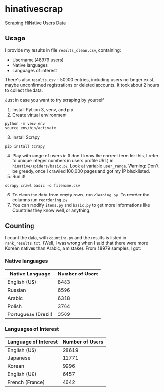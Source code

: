 # hinativescrap
Scraping [HiNative](https://hinative.com) Users Data

## Usage
I provide my results in file `results_clean.csv`, containing:
- Username (48979 users)
- Native languages
- Languages of interest

There's also `results.csv` - 50000 entries, including users no longer exist, maybe unconfirmed registrations or deleted accounts.
It took about 2 hours to collect the data.
 
Just in case you want to try scraping by yourself
1. Install Python 3, venv, and pip
2. Create virtual environment
```shell
python -m venv env
source env/bin/activate
```
3. Install Scrapy
```shell
pip install Scrapy
```
4. Play with range of users id (I don't know the correct term for this, I refer to unique integer numbers in users profile URL) in `hinative/spiders/basic.py`. Look at variable `user_range`.
Warning: Don't be greedy, once I crawled 100,000 pages and got my IP blacklisted.
5. Run it!
```shell
scrapy crawl basic -o filename.csv
```
6. To clean the data from empty rows, run `cleaning.py`. To reorder the columns run `reordering.py`
7. You can modify `items.py` and `basic.py` to get more informations like Countries they know well, or anything.

## Counting
I count the data, with `counting.py` and the results is listed in `rank_results.txt`. (Well, I was wrong when I said that there were more Korean natives than Arabic, a mistake). From 48979 samples, I got:


### Native languages
| Native Language | Number of Users |
| ----------------| --------------- |
| English (US)                      | 8483 |
| Russian                           | 6596 |
| Arabic                            | 6318 |
| Polish                            | 3764 |
| Portuguese (Brazil)               | 3509 |


### Languages of Interest
| Language of Interest | Number of Users |
| -------------------- | --------------- |
| English (US)                      | 28619 |
| Japanese                          | 11771 |
| Korean                            |  9996 |
| English (UK)                      |  6457 |
| French (France)                   |  4642 |

